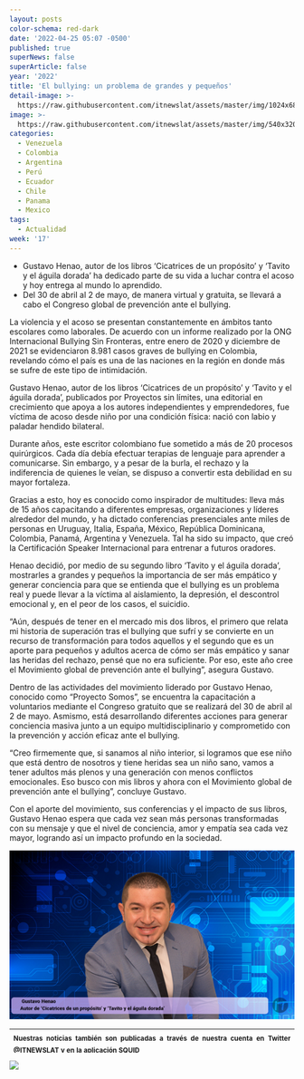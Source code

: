 ```yaml
---
layout: posts
color-schema: red-dark
date: '2022-04-25 05:07 -0500'
published: true
superNews: false
superArticle: false
year: '2022'
title: 'El bullying: un problema de grandes y pequeños'
detail-image: >-
  https://raw.githubusercontent.com/itnewslat/assets/master/img/1024x680/Gustavo-Henao-g.jpg
image: >-
  https://raw.githubusercontent.com/itnewslat/assets/master/img/540x320/Gustavo-Henao-p.jpg
categories:
  - Venezuela
  - Colombia
  - Argentina
  - Perú
  - Ecuador
  - Chile
  - Panama
  - Mexico
tags:
  - Actualidad
week: '17'
---
```

- Gustavo Henao, autor de los libros ‘Cicatrices de un propósito’ y ‘Tavito y el águila dorada’ ha dedicado parte de su vida a luchar contra el acoso y hoy entrega al mundo lo aprendido.
- Del 30 de abril al 2 de mayo, de manera virtual y gratuita, se llevará a cabo el Congreso global de prevención ante el bullying.

La violencia y el acoso se presentan constantemente en ámbitos tanto escolares como laborales. De acuerdo con un informe realizado por la ONG Internacional Bullying Sin Fronteras, entre enero de 2020 y diciembre de 2021 se evidenciaron 8.981 casos graves de bullying en Colombia, revelando cómo el país es una de las naciones en la región en donde más se sufre de este tipo de intimidación.

Gustavo Henao, autor de los libros ‘Cicatrices de un propósito’ y ‘Tavito y el águila dorada’, publicados por Proyectos sin límites, una editorial en crecimiento que apoya a los autores independientes y emprendedores, fue víctima de acoso desde niño por una condición física: nació con labio y paladar hendido bilateral. 

Durante años, este escritor colombiano fue sometido a más de 20 procesos quirúrgicos. Cada día debía efectuar terapias de lenguaje para aprender a comunicarse. Sin embargo, y a pesar de la burla, el rechazo y la indiferencia de quienes le veían, se dispuso a convertir esta debilidad en su mayor fortaleza. 

Gracias a esto, hoy es conocido como inspirador de multitudes: lleva más de 15 años capacitando a diferentes empresas, organizaciones y líderes alrededor del mundo, y ha dictado conferencias presenciales ante miles de personas en Uruguay, Italia, España, México, República Dominicana, Colombia, Panamá, Argentina y Venezuela. Tal ha sido su impacto, que creó la Certificación Speaker Internacional para entrenar a futuros oradores.  

Henao decidió, por medio de su segundo libro ‘Tavito y el águila dorada’, mostrarles a grandes y pequeños la importancia de ser más empático y generar conciencia para que se entienda que el bullying es un problema real y puede llevar a la víctima al aislamiento, la depresión, el descontrol emocional y, en el peor de los casos, el suicidio.

“Aún, después de tener en el mercado mis dos libros, el primero que relata mi historia de superación tras el bullying que sufrí y se convierte en un recurso de transformación para todos aquellos y el segundo que es un aporte para pequeños y adultos acerca de cómo ser más empático y sanar las heridas del rechazo, pensé que no era suficiente. Por eso, este año cree el Movimiento global de prevención ante el bullying”, asegura Gustavo. 

Dentro de las actividades del movimiento liderado por Gustavo Henao, conocido como “Proyecto Somos”, se encuentra la capacitación a voluntarios mediante el Congreso gratuito que se realizará del 30 de abril al 2 de mayo. Asmismo, está desarrollando diferentes acciones para generar conciencia masiva junto a un equipo multidisciplinario y comprometido con la prevención y acción eficaz ante el bullying.

“Creo firmemente que, si sanamos al niño interior, si logramos que ese niño que está dentro de nosotros y tiene heridas sea un niño sano, vamos a tener adultos más plenos y una generación con menos conflictos emocionales. Eso busco con mis libros y ahora con el Movimiento global de prevención ante el bullying”, concluye Gustavo. 

Con el aporte del movimiento, sus conferencias y el impacto de sus libros, Gustavo Henao espera que cada vez sean más personas transformadas con su mensaje y que el nivel de conciencia, amor y empatía sea cada vez mayor, logrando así un impacto profundo en la sociedad.  

![](https://raw.githubusercontent.com/itnewslat/assets/master/img/540x320/Gustavo-Henao-p.jpg)

<table style="height: 42px;" width="569">
<tbody>
<tr>
<td style="text-align: justify;"><sub><strong>Nuestras noticias también son publicadas a través de nuestra cuenta en Twitter <a href="https://twitter.com/itnewslat?lang=es">@ITNEWSLAT</a> y en la aplicación <a href="https://squidapp.co/en/">SQUID</a></strong></sub></td>
</tr>
</tbody>
</table>

<img src="https://tracker.metricool.com/c3po.jpg?hash=56f88a41e39ab42c063cc51676587a04"/>